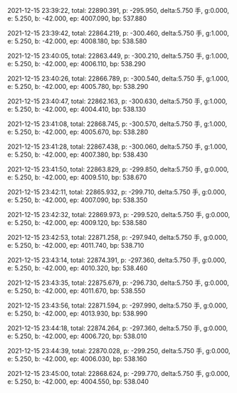 2021-12-15 23:39:22, total: 22890.391, p: -295.950, delta:5.750 手, g:0.000, e: 5.250, b: -42.000, ep: 4007.090, bp: 537.880

2021-12-15 23:39:42, total: 22864.219, p: -300.460, delta:5.750 手, g:1.000, e: 5.250, b: -42.000, ep: 4008.180, bp: 538.580

2021-12-15 23:40:05, total: 22863.449, p: -300.210, delta:5.750 手, g:1.000, e: 5.250, b: -42.000, ep: 4006.110, bp: 538.290

2021-12-15 23:40:26, total: 22866.789, p: -300.540, delta:5.750 手, g:1.000, e: 5.250, b: -42.000, ep: 4005.780, bp: 538.290

2021-12-15 23:40:47, total: 22862.163, p: -300.630, delta:5.750 手, g:1.000, e: 5.250, b: -42.000, ep: 4004.410, bp: 538.130

2021-12-15 23:41:08, total: 22868.745, p: -300.570, delta:5.750 手, g:1.000, e: 5.250, b: -42.000, ep: 4005.670, bp: 538.280

2021-12-15 23:41:28, total: 22867.438, p: -300.060, delta:5.750 手, g:1.000, e: 5.250, b: -42.000, ep: 4007.380, bp: 538.430

2021-12-15 23:41:50, total: 22863.829, p: -299.850, delta:5.750 手, g:0.000, e: 5.250, b: -42.000, ep: 4009.510, bp: 538.670

2021-12-15 23:42:11, total: 22865.932, p: -299.710, delta:5.750 手, g:0.000, e: 5.250, b: -42.000, ep: 4007.090, bp: 538.350

2021-12-15 23:42:32, total: 22869.973, p: -299.520, delta:5.750 手, g:0.000, e: 5.250, b: -42.000, ep: 4009.120, bp: 538.580

2021-12-15 23:42:53, total: 22871.258, p: -297.940, delta:5.750 手, g:0.000, e: 5.250, b: -42.000, ep: 4011.740, bp: 538.710

2021-12-15 23:43:14, total: 22874.391, p: -297.360, delta:5.750 手, g:0.000, e: 5.250, b: -42.000, ep: 4010.320, bp: 538.460

2021-12-15 23:43:35, total: 22875.679, p: -296.730, delta:5.750 手, g:0.000, e: 5.250, b: -42.000, ep: 4011.670, bp: 538.550

2021-12-15 23:43:56, total: 22871.594, p: -297.990, delta:5.750 手, g:0.000, e: 5.250, b: -42.000, ep: 4013.930, bp: 538.990

2021-12-15 23:44:18, total: 22874.264, p: -297.360, delta:5.750 手, g:0.000, e: 5.250, b: -42.000, ep: 4006.720, bp: 538.010

2021-12-15 23:44:39, total: 22870.028, p: -299.250, delta:5.750 手, g:0.000, e: 5.250, b: -42.000, ep: 4006.030, bp: 538.160

2021-12-15 23:45:00, total: 22868.624, p: -299.770, delta:5.750 手, g:0.000, e: 5.250, b: -42.000, ep: 4004.550, bp: 538.040